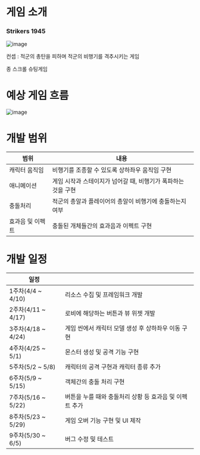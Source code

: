 # 게임 소개 
### Strikers 1945

![image](https://user-images.githubusercontent.com/74610708/160638667-5b47d63d-63df-4f51-991e-ee9a3c8787c7.png)


컨셉 : 적군의 총탄을 피하며 적군의 비행기를 격추시키는 게임

종 스크롤 슈팅게임

# 예상 게임 흐름

![image](https://user-images.githubusercontent.com/74610708/160641587-93145fc6-e545-499e-9a22-52c09fcc749c.png)


# 개발 범위

|범위|내용|
|-----|------|
| 캐릭터 움직임 | 비행기를 조종할 수 있도록 상하좌우 움직임 구현 |
| 애니메이션 | 게임 시작과 스테이지가 넘어갈 때, 비행기가 폭파하는 것을 구현 |
| 충돌처리 | 적군의 총알과 플레이어의 총알이 비행기에 충돌하는지 여부 |
| 효과음 및 이펙트 | 충돌된 개체들간의 효과음과 이펙트 구현 |



# 개발 일정

|일정||
|------|--------|
|1주차(4/4 ~ 4/10)  | 리소스 수집 및 프레임워크 개발 |
|2주차(4/11 ~ 4/17) | 로비에 해당하는 버튼과 뷰 위젯 개발 | 
|3주차(4/18 ~ 4/24) | 게임 씬에서 캐릭터 모델 생성 후 상하좌우 이동 구현 | 
|4주차(4/25 ~ 5/1)  | 몬스터 생성 및 공격 기능 구현 |
|5주차(5/2 ~ 5/8)   | 캐릭터의 공격 구현과 캐릭터 종류 추가 |
|6주차(5/9 ~ 5/15)  | 객체간의 충돌 처리 구현|
|7주차(5/16 ~ 5/22) | 버튼을 누를 때와 충돌처리 상황 등 효과음 및 이펙트 추가 |
|8주차(5/23 ~ 5/29) | 게임 오버 기능 구현 및 UI 제작 |
|9주차(5/30 ~ 6/5)  | 버그 수정 및 테스트|
